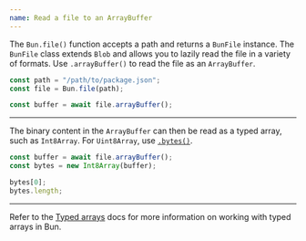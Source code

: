 ```yaml
---
name: Read a file to an ArrayBuffer
---
```


The `Bun.file()` function accepts a path and returns a `BunFile` instance. The `BunFile` class extends `Blob` and allows you to lazily read the file in a variety of formats. Use `.arrayBuffer()` to read the file as an `ArrayBuffer`.

```ts
const path = "/path/to/package.json";
const file = Bun.file(path);

const buffer = await file.arrayBuffer();
```

---

The binary content in the `ArrayBuffer` can then be read as a typed array, such as `Int8Array`. For `Uint8Array`, use [`.bytes()`](./uint8array).

```ts
const buffer = await file.arrayBuffer();
const bytes = new Int8Array(buffer);

bytes[0];
bytes.length;
```

---

Refer to the [Typed arrays](/docs/api/binary-data#typedarray) docs for more information on working with typed arrays in Bun.
